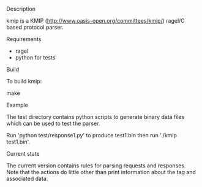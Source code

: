 Description

kmip is a KMIP (http://www.oasis-open.org/committees/kmip/) ragel/C based protocol parser.

Requirements

 * ragel
 * python for tests

Build

To build kmip:

make

Example

The test directory contains python scripts to generate binary data files which can be used to test the parser.

Run 'python test/response1.py' to produce test1.bin then run './kmip test1.bin'.

Current state

The current version contains rules for parsing requests and responses. Note that the actions do little other than print
information about the tag and associated data.
